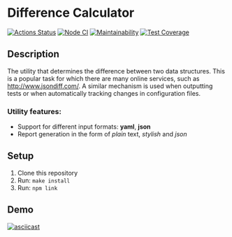 # Difference Calculator

[![Actions Status](https://github.com/mirolev98/frontend-project-lvl2/workflows/hexlet-check/badge.svg)](https://github.com/mirolev98/frontend-project-lvl2/actions)
[![Node CI](https://github.com/mirolev98/frontend-project-lvl2/workflows/Node%20CI/badge.svg)](https://github.com/mirolev98/frontend-project-lvl2/actions/workflows/nodejs.yml)
[![Maintainability](https://api.codeclimate.com/v1/badges/61d885861231440580d7/maintainability)](https://codeclimate.com/github/mirolev98/frontend-project-lvl2/maintainability)
[![Test Coverage](https://api.codeclimate.com/v1/badges/61d885861231440580d7/test_coverage)](https://codeclimate.com/github/mirolev98/frontend-project-lvl2/test_coverage)

## Description

The utility that determines the difference between two data structures. This is a popular task for which there are many online services, such as http://www.jsondiff.com/. A similar mechanism is used when outputting tests or when automatically tracking changes in configuration files.

### Utility features:

- Support for different input formats: **yaml**, **json**
- Report generation in the form of *plain* text, *stylish* and *json*

## Setup

1. Clone this repository
2. Run: `make install`
3. Run: `npm link`

## Demo

[![asciicast](https://asciinema.org/a/jtlLT7Uf9QpMOAuXHzfukA8sj.svg)](https://asciinema.org/a/jtlLT7Uf9QpMOAuXHzfukA8sj)
